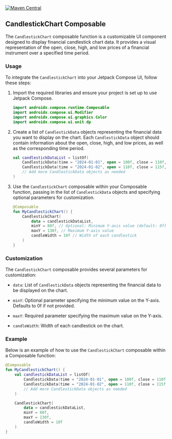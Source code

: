 [![Maven Central](https://img.shields.io/maven-central/v/io.github.yashctn88/candlechartkmm.svg?label=Maven%20Central)](https://search.maven.org/search?q=g:io.github.yashctn88%20AND%20a:{candlechartkmm})

## CandlestickChart Composable

The `CandlestickChart` composable function is a customizable UI component designed to display financial candlestick chart data. It provides a visual representation of the open, close, high, and low prices of a financial instrument over a specified time period.

### Usage

To integrate the `CandlestickChart` into your Jetpack Compose UI, follow these steps:

1. Import the required libraries and ensure your project is set up to use Jetpack Compose.

    ```kotlin
    import androidx.compose.runtime.Composable
    import androidx.compose.ui.Modifier
    import androidx.compose.ui.graphics.Color
    import androidx.compose.ui.unit.dp
    ```

2. Create a list of `CandlestickData` objects representing the financial data you want to display on the chart. Each `CandlestickData` object should contain information about the open, close, high, and low prices, as well as the corresponding time period.

    ```kotlin
    val candlestickDataList = listOf(
        CandlestickData(time = "2024-01-01", open = 100f, close = 110f, high = 120f, low = 90f),
        CandlestickData(time = "2024-01-02", open = 110f, close = 115f, high = 118f, low = 105f),
        // Add more CandlestickData objects as needed
    )
    ```

3. Use the `CandlestickChart` composable within your Composable function, passing in the list of `CandlestickData` objects and specifying optional parameters for customization.

    ```kotlin
    @Composable
    fun MyCandlestickChart() {
        CandlestickChart(
            data = candlestickDataList,
            minY = 80f, // Optional: Minimum Y-axis value (default: 0f)
            maxY = 130f, // Maximum Y-axis value
            candleWidth = 10f // Width of each candlestick
        )
    }
    ```

### Customization

The `CandlestickChart` composable provides several parameters for customization:

- `data`: List of `CandlestickData` objects representing the financial data to be displayed on the chart.

- `minY`: Optional parameter specifying the minimum value on the Y-axis. Defaults to 0f if not provided.

- `maxY`: Required parameter specifying the maximum value on the Y-axis.

- `candleWidth`: Width of each candlestick on the chart.

### Example

Below is an example of how to use the `CandlestickChart` composable within a Composable function:

```kotlin
@Composable
fun MyCandlestickChart() {
    val candlestickDataList = listOf(
        CandlestickData(time = "2024-01-01", open = 100f, close = 110f, high = 120f, low = 90f),
        CandlestickData(time = "2024-01-02", open = 110f, close = 115f, high = 118f, low = 105f),
        // Add more CandlestickData objects as needed
    )

    CandlestickChart(
        data = candlestickDataList,
        minY = 80f,
        maxY = 130f,
        candleWidth = 10f
    )
}
